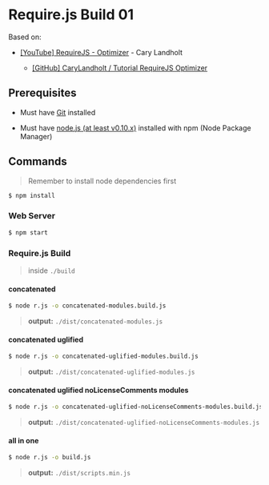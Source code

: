 # Require.js Build 01

Based on:

* [[YouTube] RequireJS - Optimizer](https://www.youtube.com/watch?v=m6VNhqKDM4E) - Cary Landholt

  * [[GitHub] CaryLandholt / Tutorial RequireJS Optimizer](https://github.com/CaryLandholt/Tutorial-RequireJS-Optimizer)


## Prerequisites

* Must have [Git](http://git-scm.com/) installed

* Must have [node.js (at least v0.10.x)](http://nodejs.org/) installed with npm (Node Package Manager)

## Commands

> Remember to install node dependencies first

```bash
$ npm install
```

### Web Server

```bash
$ npm start
```

### Require.js Build

> inside `./build`

#### concatenated

```bash
$ node r.js -o concatenated-modules.build.js
```

> **output:** `./dist/concatenated-modules.js`

#### concatenated uglified

```bash
$ node r.js -o concatenated-uglified-modules.build.js
```

> **output:** `./dist/concatenated-uglified-modules.js`

#### concatenated uglified noLicenseComments modules

```bash
$ node r.js -o concatenated-uglified-noLicenseComments-modules.build.js
```

> **output:** `./dist/concatenated-uglified-noLicenseComments-modules.js`

#### all in one

```bash
$ node r.js -o build.js
```

> **output:** `./dist/scripts.min.js`

